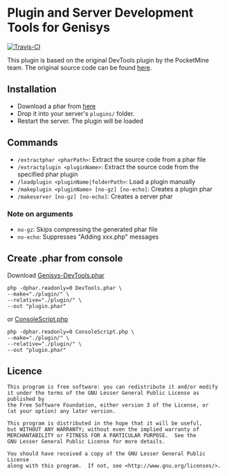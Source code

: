 # Plugin and Server Development Tools for Genisys

[![Travis-CI](https://travis-ci.org/iTXTech/Genisys-DevTools.svg?branch=master)](https://travis-ci.org/iTXTech/Genisys-DevTools)

This plugin is based on the original DevTools plugin by the PocketMine team. The original source code can be found [here](https://github.com/PocketMine/DevTools).

## Installation
- Download a phar from [here](https://github.com/iTXTech/Genisys-DevTools/releases)
- Drop it into your server's `plugins/` folder.
- Restart the server. The plugin will be loaded

## Commands
* `/extractphar <pharPath>`: Extract the source code from a phar file
* `/extractplugin <pluginName>`: Extract the source code from the specified phar plugin
* `/loadplugin <pluginName|folderPath>`: Load a plugin manually
* `/makeplugin <pluginName> [no-gz] [no-echo]`: Creates a plugin phar
* `/makeserver [no-gz] [no-echo]`: Creates a server phar

### Note on arguments
* `no-gz`: Skips compressing the generated phar file
* `no-echo`: Suppresses "Adding xxx.php" messages

## Create .phar from console
Download [Genisys-DevTools.phar](https://github.com/iTXTech/Genisys-DevTools/releases)

	php -dphar.readonly=0 DevTools.phar \
	--make="./plugin/" \
	--relative="./plugin/" \
	--out "plugin.phar"

or [ConsoleScript.php](https://github.com/iTXTech/Genisys-DevTools/blob/master/Genisys-DevTools/src/DevTools/ConsoleScript.php)

	php -dphar.readonly=0 ConsoleScript.php \
	--make="./plugin/" \
	--relative="./plugin/" \
	--out "plugin.phar"
	
	
## Licence

	This program is free software: you can redistribute it and/or modify
	it under the terms of the GNU Lesser General Public License as published by
	the Free Software Foundation, either version 3 of the License, or
	(at your option) any later version.

	This program is distributed in the hope that it will be useful,
	but WITHOUT ANY WARRANTY; without even the implied warranty of
	MERCHANTABILITY or FITNESS FOR A PARTICULAR PURPOSE.  See the
	GNU Lesser General Public License for more details.

	You should have received a copy of the GNU Lesser General Public License
	along with this program.  If not, see <http://www.gnu.org/licenses/>.
